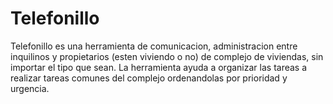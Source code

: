 # Telefonillo
Telefonillo es una herramienta de comunicacion, administracion entre inquilinos y propietarios (esten viviendo o no) de complejo de viviendas, sin importar el tipo que sean.
La herramienta ayuda a organizar las tareas a realizar tareas comunes del complejo ordenandolas por prioridad y urgencia.
